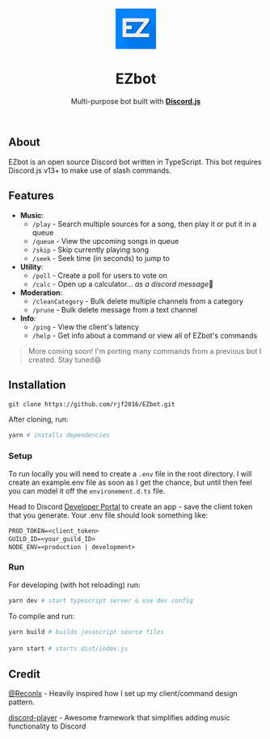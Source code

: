 <div align="center">
<br />
<p>
	<img src="images/ezLogo.png" alt="logo" width="80" height="80">
</p>
	<h1 align="center">EZbot</h3>
	<p align="center">
	Multi-purpose bot built with <a href="https://github.com/discordjs/discord.js"><strong>Discord.js</strong></a>
	  </p>
</div>
<br>

## About

EZbot is an open source Discord bot written in TypeScript. This bot requires Discord.js v13+ to make use of slash commands.

## Features

- **Music**:
  - `/play` - Search multiple sources for a song, then play it or put it in a queue
  - `/queue` - View the upcoming songs in queue
  - `/skip` - Skip currently playing song
  - `/seek` - Seek time (in seconds) to jump to 
- **Utility**:
  - `/poll` - Create a poll for users to vote on
  - `/calc` - Open up a calculator... *as a discord message*🤔
- **Moderation**:
  - `/cleanCategory` - Bulk delete multiple channels from a category
  - `/prune` - Bulk delete message from a text channel
- **Info**:
  - `/ping` - View the client's latency
  - `/help` - Get info about a command or view all of EZbot's commands

> More coming soon! I'm porting many commands from a previous bot I created. Stay tuned😄

## Installation

```
git clone https://github.com/rjf2016/EZbot.git
```

After cloning, run:

```bash
yarn # installs dependencies
```

### Setup

To run locally you will need to create a `.env` file in the root directory. I will create an example.env file as soon as I get the chance, but until then feel you can model it off the `environement.d.ts` file.

Head to Discord [Developer Portal](https://discordapp.com/developers/applications/) to create an app - save the client token that you generate. Your .env file should look something like:

```
PROD_TOKEN=<client_token>
GUILD_ID=<your_guild_ID>
NODE_ENV=<production | development>
```

### Run

For developing (with hot reloading) run:

```bash
yarn dev # start typescript server & use dev config
```

To compile and run:

```bash
yarn build # builds javascript source files

yarn start # starts dist/index.js
```

## Credit

[@Reconlx](https://github.com/reconlx) - Heavily inspired how I set up my client/command design pattern.

[discord-player](https://github.com/Androz2091/discord-player) - Awesome framework that simplifies adding music functionality to Discord
